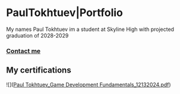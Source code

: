 # PaulTokhtuev|Portfolio
My names Paul Tokhtuev im a student at Skyline High with projected graduation of 2028-2029
### [Contact me](mailto:masterpaul562@gmail.com)
## My certifications 
![]([Paul Tokhtuev_Game Development Fundamentals_12132024.pdf](https://github.com/user-attachments/files/18168620/Paul.Tokhtuev_Game.Development.Fundamentals_12132024.pdf))
